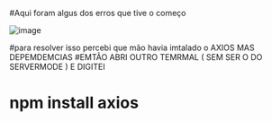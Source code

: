 #Aqui foram algus dos erros que tive o começo


![image](https://github.com/user-attachments/assets/df38d7d8-07cd-456d-86ec-9a822c17a6f7)

#para resolver isso percebi que mão havia imtalado o AXIOS MAS DEPEMDEMCIAS
#EMTÃO ABRI OUTRO TEMRMAL ( SEM SER O DO SERVERMODE ) E DIGITEI
# npm install axios
